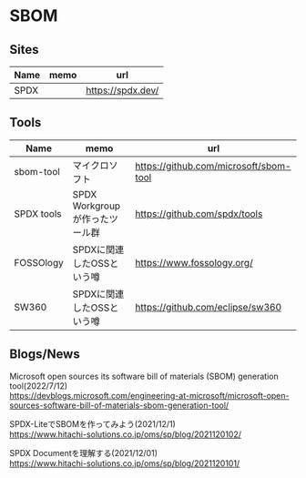 # SBOM

## Sites

|Name|memo|url|
----|----|----
|SPDX||https://spdx.dev/|

## Tools

|Name|memo|url|
----|----|----
|sbom-tool|マイクロソフト|https://github.com/microsoft/sbom-tool|
|SPDX tools|SPDX Workgroupが作ったツール群|https://github.com/spdx/tools|
|FOSSOlogy|SPDXに関連したOSSという噂|https://www.fossology.org/|
|SW360|SPDXに関連したOSSという噂|https://github.com/eclipse/sw360|

## Blogs/News

Microsoft open sources its software bill of materials (SBOM) generation tool(2022/7/12)  
https://devblogs.microsoft.com/engineering-at-microsoft/microsoft-open-sources-software-bill-of-materials-sbom-generation-tool/

SPDX-LiteでSBOMを作ってみよう(2021/12/1)  
https://www.hitachi-solutions.co.jp/oms/sp/blog/2021120102/

SPDX Documentを理解する(2021/12/01)  
https://www.hitachi-solutions.co.jp/oms/sp/blog/2021120101/
